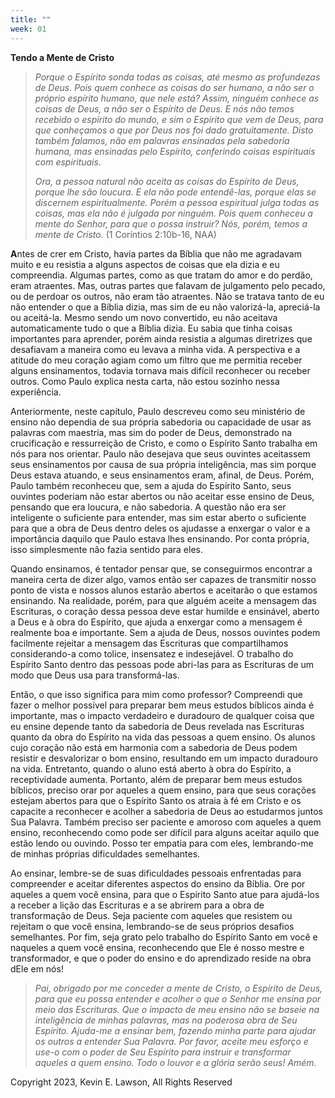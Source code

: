 ```yaml
---
title: ""
week: 01
---
```


**Tendo a Mente de Cristo**

> *Porque o Espírito sonda todas as coisas, até mesmo as profundezas de
> Deus. Pois quem conhece as coisas do ser humano, a não ser o próprio
> espírito humano, que nele está? Assim, ninguém conhece as coisas de
> Deus, a não ser o Espírito de Deus. E nós não temos recebido o
> espírito do mundo, e sim o Espírito que vem de Deus, para que
> conheçamos o que por Deus nos foi dado gratuitamente. Disto também
> falamos, não em palavras ensinadas pela sabedoria humana, mas
> ensinadas pelo Espírito, conferindo coisas espirituais com
> espirituais.*
>
> *Ora, a pessoa natural não aceita as coisas do Espírito de Deus,
> porque lhe são loucura. E ela não pode entendê-las, porque elas se
> discernem espiritualmente. Porém a pessoa espiritual julga todas as
> coisas, mas ela não é julgada por ninguém. Pois quem conheceu a mente
> do Senhor, para que o possa instruir? Nós, porém, temos a mente de
> Cristo.* (1 Coríntios 2:10b-16, NAA)

**A**ntes de crer em Cristo, havia partes da Bíblia que não me agradavam
muito e eu resistia a alguns aspectos de coisas que ela dizia e eu
compreendia. Algumas partes, como as que tratam do amor e do perdão,
eram atraentes. Mas, outras partes que falavam de julgamento pelo
pecado, ou de perdoar os outros, não eram tão atraentes. Não se tratava
tanto de eu não entender o que a Bíblia dizia, mas sim de eu não
valorizá-la, apreciá-la ou aceitá-la. Mesmo sendo um novo convertido, eu
não aceitava automaticamente tudo o que a Bíblia dizia. Eu sabia que
tinha coisas importantes para aprender, porém ainda resistia a algumas
diretrizes que desafiavam a maneira como eu levava a minha vida. A
perspectiva e a atitude do meu coração agiam como um filtro que me
permitia receber alguns ensinamentos, todavia tornava mais difícil
reconhecer ou receber outros. Como Paulo explica nesta carta, não estou
sozinho nessa experiência.

Anteriormente, neste capítulo, Paulo descreveu como seu ministério de
ensino não dependia de sua própria sabedoria ou capacidade de usar as
palavras com maestria, mas sim do poder de Deus, demonstrado na
crucificação e ressurreição de Cristo, e como o Espírito Santo trabalha
em nós para nos orientar. Paulo não desejava que seus ouvintes
aceitassem seus ensinamentos por causa de sua própria inteligência, mas
sim porque Deus estava atuando, e seus ensinamentos eram, afinal, de
Deus. Porém, Paulo também reconheceu que, sem a ajuda do Espírito Santo,
seus ouvintes poderiam não estar abertos ou não aceitar esse ensino de
Deus, pensando que era loucura, e não sabedoria. A questão não era ser
inteligente o suficiente para entender, mas sim estar aberto o
suficiente para que a obra de Deus dentro deles os ajudasse a enxergar o
valor e a importância daquilo que Paulo estava lhes ensinando. Por conta
própria, isso simplesmente não fazia sentido para eles.

Quando ensinamos, é tentador pensar que, se conseguirmos encontrar a
maneira certa de dizer algo, vamos então ser capazes de transmitir nosso
ponto de vista e nossos alunos estarão abertos e aceitarão o que estamos
ensinando. Na realidade, porém, para que alguém aceite a mensagem das
Escrituras, o coração dessa pessoa deve estar humilde e ensinável,
aberto a Deus e à obra do Espírito, que ajuda a enxergar como a mensagem
é realmente boa e importante. Sem a ajuda de Deus, nossos ouvintes podem
facilmente rejeitar a mensagem das Escrituras que compartilhamos
considerando-a como tolice, insensatez e indesejável. O trabalho do
Espírito Santo dentro das pessoas pode abri-las para as Escrituras de um
modo que Deus usa para transformá-las.

Então, o que isso significa para mim como professor? Compreendi que
fazer o melhor possível para preparar bem meus estudos bíblicos ainda é
importante, mas o impacto verdadeiro e duradouro de qualquer coisa que
eu ensine depende tanto da sabedoria de Deus revelada nas Escrituras
quanto da obra do Espírito na vida das pessoas a quem ensino. Os alunos
cujo coração não está em harmonia com a sabedoria de Deus podem resistir
e desvalorizar o bom ensino, resultando em um impacto duradouro na vida.
Entretanto, quando o aluno está aberto à obra do Espírito, a
receptividade aumenta. Portanto, além de preparar bem meus estudos
bíblicos, preciso orar por aqueles a quem ensino, para que seus corações
estejam abertos para que o Espírito Santo os atraia à fé em Cristo e os
capacite a reconhecer e acolher a sabedoria de Deus ao estudarmos juntos
Sua Palavra. Também preciso ser paciente e amoroso com aqueles a quem
ensino, reconhecendo como pode ser difícil para alguns aceitar aquilo
que estão lendo ou ouvindo. Posso ter empatia para com eles,
lembrando-me de minhas próprias dificuldades semelhantes.

Ao ensinar, lembre-se de suas dificuldades pessoais enfrentadas para
compreender e aceitar diferentes aspectos do ensino da Bíblia. Ore por
aqueles a quem você ensina, para que o Espírito Santo atue para
ajudá-los a receber a lição das Escrituras e a se abrirem para a obra de
transformação de Deus. Seja paciente com aqueles que resistem ou
rejeitam o que você ensina, lembrando-se de seus próprios desafios
semelhantes. Por fim, seja grato pelo trabalho do Espírito Santo em você
e naqueles a quem você ensina, reconhecendo que Ele é nosso mestre e
transformador, e que o poder do ensino e do aprendizado reside na obra
dEle em nós!

> *Pai, obrigado por me conceder a mente de Cristo, o Espírito de Deus,
> para que eu possa entender e acolher o que o Senhor me ensina por meio
> das Escrituras. Que o impacto de meu ensino não se baseie na
> inteligência de minhas palavras, mas na poderosa obra de Seu Espírito.
> Ajuda-me a ensinar bem, fazendo minha parte para ajudar os outros a
> entender Sua Palavra. Por favor, aceite meu esforço e use-o com o
> poder de Seu Espírito para instruir e transformar aqueles a quem
> ensino. Todo o louvor e a glória serão seus! Amém.*

Copyright 2023, Kevin E. Lawson, All Rights Reserved
